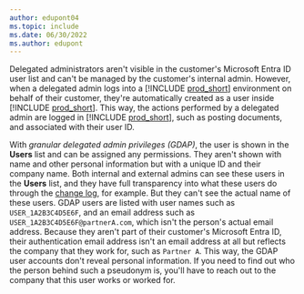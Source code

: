 ```yaml
---
author: edupont04
ms.topic: include
ms.date: 06/30/2022
ms.author: edupont
---
```

Delegated administrators aren't visible in the customer's Microsoft Entra ID user list and can't be managed by the customer's internal admin. However, when a delegated admin logs into a [!INCLUDE [prod_short](prod_short.md)] environment on behalf of their customer, they're automatically created as a user inside [!INCLUDE [prod_short](prod_short.md)]. This way, the actions performed by a delegated admin are logged in [!INCLUDE [prod_short](prod_short.md)], such as posting documents, and associated with their user ID.  

With *granular delegated admin privileges (GDAP)*, the user is shown in the **Users** list and can be assigned any permissions. They aren't shown with name and other personal information but with a unique ID and their company name. Both internal and external admins can see these users in the **Users** list, and they have full transparency into what these users do through the [change log](/dynamics365/business-central/across-log-changes), for example. But they can't see the actual name of these users. GDAP users are listed with user names such as `USER_1A2B3C4D5E6F`, and an email address such as `USER_1A2B3C4D5E6F@partnerA.com`, which isn't the person's actual email address. Because they aren't part of their customer's Microsoft Entra ID, their authentication email address isn't an email address at all but reflects the company that they work for, such as `Partner A`. This way, the GDAP user accounts don't reveal personal information. If you need to find out who the person behind such a pseudonym is, you'll have to reach out to the company that this user works or worked for.  
